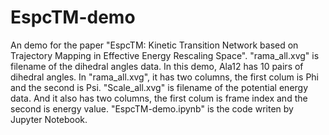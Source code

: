# EspcTM-demo
An demo for the paper "EspcTM: Kinetic Transition Network based on Trajectory Mapping in Effective Energy Rescaling Space".
"rama_all.xvg" is filename of the dihedral angles data. In this demo, Ala12 has 10 pairs of dihedral angles. 
In "rama_all.xvg", it has two columns, the first colum is Phi and the second is Psi.
"Scale_all.xvg" is filename of the potential energy data. And it also has two columns, the first colum is frame index and the second is energy value.
"EspcTM-demo.ipynb" is the code writen by Jupyter Notebook.
